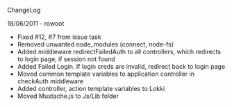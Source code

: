ChangeLog

18/06/2011 - rowoot
- Fixed #12, #7 from issue task
- Removed unwanted node_modules (connect, node-fs)
- Added middleware redirectFailedAuth to all controllers, which redirects to login page, if session not found
- Added Failed Login. If login creds are invalid, redirect back to login page
- Moved common template variables to application controller in checkAuth middleware
- Added controller, action template variables to Lokki
- Moved Mustache.js to Js/Lib folder